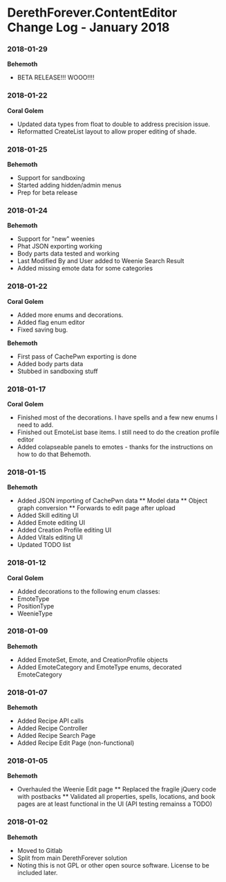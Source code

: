 # DerethForever.ContentEditor Change Log - January 2018

### 2018-01-29
**Behemoth**

* BETA RELEASE!!! WOOO!!!!

### 2018-01-22
**Coral Golem**

* Updated data types from float to double to address precision issue.
* Reformatted  CreateList layout to allow proper editing of shade.

### 2018-01-25
**Behemoth**

* Support for sandboxing
* Started adding hidden/admin menus
* Prep for beta release

### 2018-01-24
**Behemoth**

* Support for "new" weenies
* Phat JSON exporting working
* Body parts data tested and working
* Last Modified By and User added to Weenie Search Result
* Added missing emote data for some categories

### 2018-01-22
**Coral Golem**

* Added more enums and decorations.
* Added flag enum editor
* Fixed saving bug.

**Behemoth**

* First pass of CachePwn exporting is done
* Added body parts data
* Stubbed in sandboxing stuff

### 2018-01-17
**Coral Golem**

* Finished most of the decorations.   I have spells and a few new enums I need to add.
* Finished out EmoteList base items.   I still need to do the creation profile editor
* Added colapseable panels to emotes - thanks for the instructions on how to do that Behemoth.

### 2018-01-15
**Behemoth**

* Added JSON importing of CachePwn data
** Model data
** Object graph conversion
** Forwards to edit page after upload
* Added Skill editing UI
* Added Emote editing UI
* Added Creation Profile editing UI
* Added Vitals editing UI
* Updated TODO list

### 2018-01-12
**Coral Golem**

* Added decorations to the following enum classes:
* EmoteType
* PositionType
* WeenieType

### 2018-01-09
**Behemoth**

* Added EmoteSet, Emote, and CreationProfile objects
* Added EmoteCategory and EmoteType enums, decorated EmoteCategory

### 2018-01-07
**Behemoth**

* Added Recipe API calls
* Added Recipe Controller
* Added Recipe Search Page
* Added Recipe Edit Page (non-functional)

### 2018-01-05
**Behemoth**

* Overhauled the Weenie Edit page
** Replaced the fragile jQuery code with postbacks
** Validated all properties, spells, locations, and book pages are at least functional in the UI (API testing remainss a TODO)

### 2018-01-02
**Behemoth**

* Moved to Gitlab
* Split from main DerethForever solution
* Noting this is not GPL or other open source software.  License to be included later.
